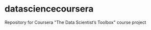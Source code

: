 datasciencecoursera
===================

Repository for Coursera "The Data Scientist’s Toolbox" course project
